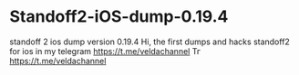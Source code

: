 # Standoff2-iOS-dump-0.19.4
standoff 2 ios dump version 0.19.4
Hi, the first dumps and hacks standoff2 for ios in my telegram https://t.me/veldachannel 
Тг https://t.me/veldachannel
